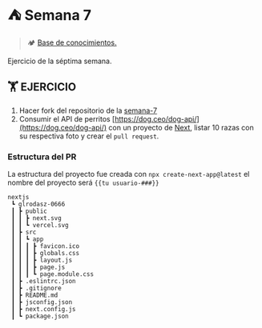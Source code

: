 # ⛺ Semana 7 #

> 🏕️ [Base de conocimientos.](https://undefinedshell.notion.site/Semana-7-a608475ac8064fc4a114c28eca897c1f)

Ejercicio de la séptima semana.

## 🏋 EJERCICIO ##

1. Hacer fork del repositorio de la [semana-7](https://github.com/undefined-academy/semana-7)
2. Consumir el API de perritos [https://dog.ceo/dog-api/](https://dog.ceo/dog-api/) con un proyecto de [Next](https://nextjs.org/), listar 10 razas con su respectiva foto y crear el  `pull request`.

### Estructura del PR ###

La estructura del proyecto fue creada con `npx create-next-app@latest` el nombre del proyecto será `{{tu usuario-###}}`

```text
nextjs
 ┗ glrodasz-0666
 ┃ ┣ public
 ┃ ┃ ┣ next.svg
 ┃ ┃ ┗ vercel.svg
 ┃ ┣ src
 ┃ ┃ ┗ app
 ┃ ┃ ┃ ┣ favicon.ico
 ┃ ┃ ┃ ┣ globals.css
 ┃ ┃ ┃ ┣ layout.js
 ┃ ┃ ┃ ┣ page.js
 ┃ ┃ ┃ ┗ page.module.css
 ┃ ┣ .eslintrc.json
 ┃ ┣ .gitignore
 ┃ ┣ README.md
 ┃ ┣ jsconfig.json
 ┃ ┣ next.config.js
 ┃ ┗ package.json
```
